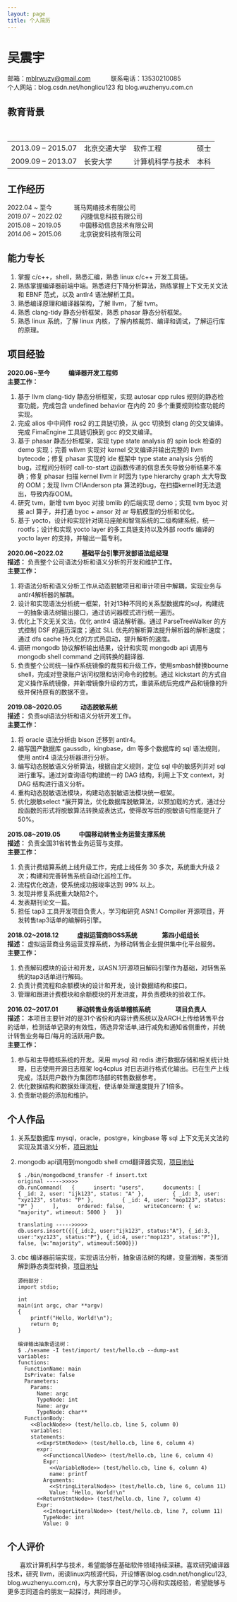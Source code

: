 ```yaml
---
layout: page
title: 个人简历
---
```


# 吴震宇
邮箱：mblrwuzy@gmail.com 　　　联系电话：13530210085 <br>
个人网站：blog.csdn.net/honglicu123 和 blog.wuzhenyu.com.cn


## 教育背景
<table cellspacing="0">
<tr>
<td>2013.09 – 2015.07</td>
<td>北京交通大学</td>
<td>软件工程</td>
<td>硕士</td>
</tr>
<tr>
<td>2009.09 – 2013.07</td>
<td>长安大学</td>
<td>计算机科学与技术</td>
<td>本科</td>
</tr>　　　　	　　　
</table>


## 工作经历

2022.04 ~ 至今   　　　 斑马网络技术有限公司<br>
2019.07 ~ 2022.02　　　闪捷信息科技有限公司<br>
2015.08 ~ 2019.05　　　中国移动信息技术有限公司<br>
2014.06 ~ 2015.06　　　北京锐安科技有限公司

## 能力专长 

1. 掌握 c/c++，shell，熟悉汇编，熟悉 linux c/c++ 开发工具链。
2. 熟练掌握编译器前端中端。熟悉递归下降分析算法，熟练掌握上下文无关文法和 EBNF 范式，以及 antlr4 语法解析工具。
3. 熟悉编译原理和编译器架构，了解 llvm，了解 tvm。
4. 熟悉 clang-tidy 静态分析框架，熟悉 phasar 静态分析框架。
5. 熟悉 linux 系统，了解 linux 内核，了解内核裁剪、编译和调试，了解运行库的原理。

## 项目经验

**2020.06~至今　　　编译器开发工程师**<br>**主要工作：**

1. 基于 llvm clang-tidy 静态分析框架，实现 autosar cpp rules 规则的静态检查功能，完成包含 undefined behavior 在内的 20 多个重要规则检查功能的实现。
2. 完成 alios 中中间件 ros2 的工具链切换，从 gcc 切换到 clang 的交叉编译。完成 FimaEngine 工具链切换到 gcc 的交叉编译。
3. 基于 phasar 静态分析框架，实现 type state analysis 的 spin lock 检查的 demo 实现；完善 wllvm 实现对 kernel 交叉编译并输出完整的 llvm bytecode；修复 phasar 实现的 ide 框架中 type state analysis 分析的bug，过程间分析时 call-to-start 边函数传递的信息丢失导致分析结果不准确；修复 phasar 扫描 kernel llvm ir 时因为 type hierarchy graph 太大导致的 OOM；发现 llvm CflAnderson pta 算法的bug，在扫描kernel时无法退出，导致内存OOM。
4. 研究 tvm，新增 tvm byoc 对接 bmlib 的后端实现 demo；实现 tvm byoc 对接 acl 算子，并打通 byoc + ansor 对 ar 导航模型的分析和优化。
5. 基于 yocto，设计和实现针对斑马座舱和智驾系统的二级构建系统，统一 rootfs；设计和实现 yocto layer 的多工具链支持以及外部 rootfs 编译的 yocto layer 的支持，并输出一篇专利。

**2020.06~2022.02　　　基础平台引擎开发部语法组经理**<br>**描述：** 负责整个公司语法分析和语义分析的开发和维护工作。<br>**主要工作：**

1. 将语法分析和语义分析工作从动态脱敏项目和审计项目中解耦，实现业务与antlr4解析器的解耦。
2. 设计和实现语法分析统一框架，针对13种不同的关系型数据库的sql，构建统一的抽象语法树输出接口，通过访问器模式进行统一遍历。
3. 优化上下文无关文法，优化 antlr4 语法解析器。通过 ParseTreeWalker 的方式控制 DSF 的遍历深度；通过 SLL 优先的解析算法提升解析器的解析速度；通过 dfs cache 持久化的方式热启动，提升解析的速度。
4. 调研 mongodb 协议解析输出结果，设计和实现 mongodb api 调用与 mongodb shell command 之间转换的翻译器.
5. 负责整个公司统一操作系统镜像的裁剪和升级工作，使用smbash替换bourne shell，完成对登录账户访问权限和访问命令的控制。通过 kickstart 的方式自定义操作系统镜像，并新增镜像升级的方式，重装系统后完成产品和镜像的升级并保持原有的数据不变。

**2019.08~2020.05　　　动态脱敏系统**<br>**描述：** 负责sql语法分析和语义分析开发工作。<br>**主要工作：**

1. 将 oracle 语法分析由 bison 迁移到 antlr4。
2. 编写国产数据库 gaussdb，kingbase，dm 等多个数据库的 sql 语法规则，使用 antlr4 语法分析器进行分析。
3. 编写动态脱敏语义分析算法，根据自定义规则，定位 sql 中的敏感列并对 sql 进行重写。通过对查询语句构建统一的 DAG 结构，利用上下文 context，对 DAG 结构进行语义分析。
4. 重构动态脱敏语法模块，构建动态脱敏语法模块统一框架。
5. 优化脱敏select *展开算法，优化数据库脱敏算法，以预加载的方式，通过分段函数的形式将脱敏算法转换成表达式，使得改写后的脱敏语句性能提升了 50%。

**2015.08~2019.05　　　中国移动转售业务运营支撑系统**<br>**描述：** 负责全国31省转售业务运营与支撑。<br>**主要工作：**

1. 负责计费结算系统上线升级工作，完成上线任务 30 多次，系统重大升级 2 次；构建和完善转售系统自动化巡检工作。
2. 流程优化改造，使系统成功报竣率达到 99% 以上。
3. 发现并修复系统重大缺陷2个。
4. 发表期刊论文一篇。 
5. 担任 tap3 工具开发项目负责人，学习和研究 ASN.1 Compiler 开源项目，开发转售tap3话单的编解码引擎。

**2018.02~2018.12　　　虚拟运营商BOSS系统　　　　第四小组组长**<br>**描述：** 虚拟运营商业务运营支撑系统，为移动转售企业提供集中化平台服务。<br>**主要工作：** 

1. 负责解码模块的设计和开发，以ASN.1开源项目解码引擎作为基础，对转售系统的tap3话单进行解码。
2. 负责计费流程和余额模块的设计和开发，设计数据结构和接口。
3. 管理和跟进计费模块和余额模块的开发进度，并负责模块的验收工作。

**2016.02~2017.01　　　移动转售业务话单稽核系统　　　　项目负责人**　<br>**描述：** 本项目主要针对的是31个省份和内容计费系统以及ARCH上传给转售平台的话单，检测话单记录的有效性，筛选异常话单,进行减免和通知省侧重传，并统计转售业务每日/每月的活跃用户数。<br>**主要工作：** <br>

1. 参与和主导稽核系统的开发。采用 mysql 和 redis 进行数据存储和相关统计处理，日志使用开源日志框架 log4cplus 对日志进行格式化输出。已在生产上线完成，活跃用户数作为集团市场部的转售数据参考。 
2. 优化数据结构和数据处理流程，使话单处理速度提升了1倍多。
3. 负责新功能的添加和维护。

## 个人作品

1. 关系型数据库 mysql，oracle，postgre，kingbase 等 sql 上下文无关文法的实现及其语义分析，[项目地址](https://github.com/small-cat/myCode_repository/tree/master/antlr4_cpp)

2. mongodb api调用到mongodb shell cmd翻译器实现，[项目地址](https://github.com/small-cat/mongo_command_transfer)

   ```
   $ ./bin/mongodbcmd_transfer -f insert.txt 
   original ----->>>>>
   db.runCommand(   {      insert: "users",      documents: [         { _id: 2, user: "ijk123", status: "A" },         { _id: 3, user: "xyz123", status: "P" },         { _id: 4, user: "mop123", status: "P" }      ],      ordered: false,      writeConcern: { w: "majority", wtimeout: 5000 }   })
   
   translating ----->>>>>
   db.users.insert({[{_id:2, user:"ijk123", status:"A"}, {_id:3, user:"xyz123", status:"P"}, {_id:4, user:"mop123", status:"P"}], false, {w:"majority", wtimeout:5000}})
   ```

3. cbc 编译器前端实现，实现语法分析，抽象语法树的构建，变量消解，类型消解到静态类型转换，[项目地址](https://github.com/small-cat/cbc-cpp)

   ```
   源码部分：
   import stdio;
   
   int
   main(int argc, char **argv)
   {
       printf("Hello, World!\n");
       return 0;
   }
   
   编译输出抽象语法树：
   $ ./sesame -I test/import/ test/hello.cb --dump-ast
   variables:
   functions:
     FunctionName: main
     IsPrivate: false
     Parameters: 
       Params:
         Name: argc
         TypeNode: int
         Name: argv
         TypeNode: char**
     FunctionBody: 
       <<BlockNode>> (test/hello.cb, line 5, column 0)
       variables:
       statements:
         <<ExprStmtNode>> (test/hello.cb, line 6, column 4)
         expr: 
           <<FunctioncallNode>> (test/hello.cb, line 6, column 4)
           Expr: 
             <<VariableNode>> (test/hello.cb, line 6, column 4)
             name: printf
           Arguments:
             <<StringLiteralNode>> (test/hello.cb, line 6, column 11)
             Value: "Hello, World!\n"
         <<ReturnStmtNode>> (test/hello.cb, line 7, column 4)
         Expr: 
           <<IntegerLiteralNode>> (test/hello.cb, line 7, column 11)
           TypeNode: int
           Value: 0
   ```

   

## 个人评价
　　喜欢计算机科学与技术，希望能够在基础软件领域持续深耕。喜欢研究编译器技术，研究 llvm，阅读linux内核源代码，开设博客(blog.csdn.net/honglicu123, blog.wuzhenyu.com.cn)，与大家分享自己的学习心得和实践经验，希望能够与更多志同道合的朋友一起探讨，共同进步。
